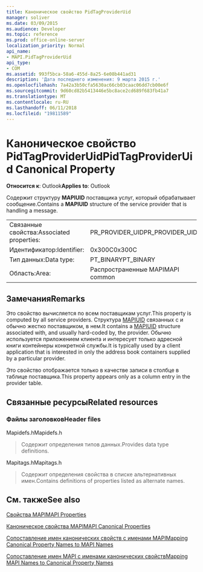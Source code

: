 ```yaml
---
title: Каноническое свойство PidTagProviderUid
manager: soliver
ms.date: 03/09/2015
ms.audience: Developer
ms.topic: reference
ms.prod: office-online-server
localization_priority: Normal
api_name:
- MAPI.PidTagProviderUid
api_type:
- COM
ms.assetid: 993f5bca-58a6-455d-8a25-6e08b441ad31
description: 'Дата последнего изменения: 9 марта 2015 г.'
ms.openlocfilehash: 7a42a3b50cfa5630ac66cb03caac06dd7cb00e6f
ms.sourcegitcommit: 9d60cd82b5413446e5bc8ace2cd689f683fb41a7
ms.translationtype: MT
ms.contentlocale: ru-RU
ms.lasthandoff: 06/11/2018
ms.locfileid: "19811589"
---
```

# <a name="pidtagprovideruid-canonical-property"></a><span data-ttu-id="b581c-103">Каноническое свойство PidTagProviderUid</span><span class="sxs-lookup"><span data-stu-id="b581c-103">PidTagProviderUid Canonical Property</span></span>

  
  
<span data-ttu-id="b581c-104">**Относится к**: Outlook</span><span class="sxs-lookup"><span data-stu-id="b581c-104">**Applies to**: Outlook</span></span> 
  
<span data-ttu-id="b581c-105">Содержит структуру **MAPIUID** поставщика услуг, который обрабатывает сообщение.</span><span class="sxs-lookup"><span data-stu-id="b581c-105">Contains a **MAPIUID** structure of the service provider that is handling a message.</span></span> 
  
|||
|:-----|:-----|
|<span data-ttu-id="b581c-106">Связанные свойства:</span><span class="sxs-lookup"><span data-stu-id="b581c-106">Associated properties:</span></span>  <br/> |<span data-ttu-id="b581c-107">PR_PROVIDER_UID</span><span class="sxs-lookup"><span data-stu-id="b581c-107">PR_PROVIDER_UID</span></span>  <br/> |
|<span data-ttu-id="b581c-108">Идентификатор:</span><span class="sxs-lookup"><span data-stu-id="b581c-108">Identifier:</span></span>  <br/> |<span data-ttu-id="b581c-109">0x300C</span><span class="sxs-lookup"><span data-stu-id="b581c-109">0x300C</span></span>  <br/> |
|<span data-ttu-id="b581c-110">Тип данных:</span><span class="sxs-lookup"><span data-stu-id="b581c-110">Data type:</span></span>  <br/> |<span data-ttu-id="b581c-111">PT_BINARY</span><span class="sxs-lookup"><span data-stu-id="b581c-111">PT_BINARY</span></span>  <br/> |
|<span data-ttu-id="b581c-112">Область:</span><span class="sxs-lookup"><span data-stu-id="b581c-112">Area:</span></span>  <br/> |<span data-ttu-id="b581c-113">Распространенные MAPI</span><span class="sxs-lookup"><span data-stu-id="b581c-113">MAPI common</span></span>  <br/> |
   
## <a name="remarks"></a><span data-ttu-id="b581c-114">Замечания</span><span class="sxs-lookup"><span data-stu-id="b581c-114">Remarks</span></span>

<span data-ttu-id="b581c-115">Это свойство вычисляется по всем поставщикам услуг.</span><span class="sxs-lookup"><span data-stu-id="b581c-115">This property is computed by all service providers.</span></span> <span data-ttu-id="b581c-116">Структура [MAPIUID](mapiuid.md) связанных с и обычно жестко поставщиком, в нем.</span><span class="sxs-lookup"><span data-stu-id="b581c-116">It contains a [MAPIUID](mapiuid.md) structure associated with, and usually hard-coded by, the provider.</span></span> <span data-ttu-id="b581c-117">Обычно используется приложением клиента и интересует только адресной книги контейнеры конкретной службы.</span><span class="sxs-lookup"><span data-stu-id="b581c-117">It is typically used by a client application that is interested in only the address book containers supplied by a particular provider.</span></span> 
  
<span data-ttu-id="b581c-118">Это свойство отображается только в качестве записи в столбце в таблице поставщика.</span><span class="sxs-lookup"><span data-stu-id="b581c-118">This property appears only as a column entry in the provider table.</span></span>
  
## <a name="related-resources"></a><span data-ttu-id="b581c-119">Связанные ресурсы</span><span class="sxs-lookup"><span data-stu-id="b581c-119">Related resources</span></span>

### <a name="header-files"></a><span data-ttu-id="b581c-120">Файлы заголовков</span><span class="sxs-lookup"><span data-stu-id="b581c-120">Header files</span></span>

<span data-ttu-id="b581c-121">Mapidefs.h</span><span class="sxs-lookup"><span data-stu-id="b581c-121">Mapidefs.h</span></span>
  
> <span data-ttu-id="b581c-122">Содержит определения типов данных.</span><span class="sxs-lookup"><span data-stu-id="b581c-122">Provides data type definitions.</span></span>
    
<span data-ttu-id="b581c-123">Mapitags.h</span><span class="sxs-lookup"><span data-stu-id="b581c-123">Mapitags.h</span></span>
  
> <span data-ttu-id="b581c-124">Содержит определения свойства в списке альтернативных имен.</span><span class="sxs-lookup"><span data-stu-id="b581c-124">Contains definitions of properties listed as alternate names.</span></span>
    
## <a name="see-also"></a><span data-ttu-id="b581c-125">См. также</span><span class="sxs-lookup"><span data-stu-id="b581c-125">See also</span></span>



[<span data-ttu-id="b581c-126">Свойства MAPI</span><span class="sxs-lookup"><span data-stu-id="b581c-126">MAPI Properties</span></span>](mapi-properties.md)
  
[<span data-ttu-id="b581c-127">Каноническое свойства MAPI</span><span class="sxs-lookup"><span data-stu-id="b581c-127">MAPI Canonical Properties</span></span>](mapi-canonical-properties.md)
  
[<span data-ttu-id="b581c-128">Сопоставление имен канонических свойств с именами MAPI</span><span class="sxs-lookup"><span data-stu-id="b581c-128">Mapping Canonical Property Names to MAPI Names</span></span>](mapping-canonical-property-names-to-mapi-names.md)
  
[<span data-ttu-id="b581c-129">Сопоставление имен MAPI с именами канонических свойств</span><span class="sxs-lookup"><span data-stu-id="b581c-129">Mapping MAPI Names to Canonical Property Names</span></span>](mapping-mapi-names-to-canonical-property-names.md)

